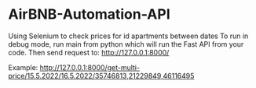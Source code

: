 # AirBNB-Automation-API
Using Selenium to check prices for id apartments between dates
To run in debug mode, run main from python which will run the Fast API from your code.
Then send request to:
http://127.0.0.1:8000/

Example:
http://127.0.0.1:8000/get-multi-price/15.5.2022/16.5.2022/35746813,21229849,46116495

